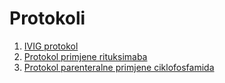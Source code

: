 # Protokoli

1. [IVIG protokol](ivig-protokol.md)
2. [Protokol primjene rituksimaba](protokol-primjene-rituksimaba.md)
3. [Protokol parenteralne primjene ciklofosfamida](protokol-parenteralne-primjene-ciklofosfamida.md)
